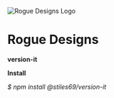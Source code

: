 ![Rogue Designs Logo](https://storage.googleapis.com/stiles-images/RogueLogo-256x158.png)
		
# Rogue Designs #
		
**version-it**

**Install**

*$ npm install @stiles69/version-it*




